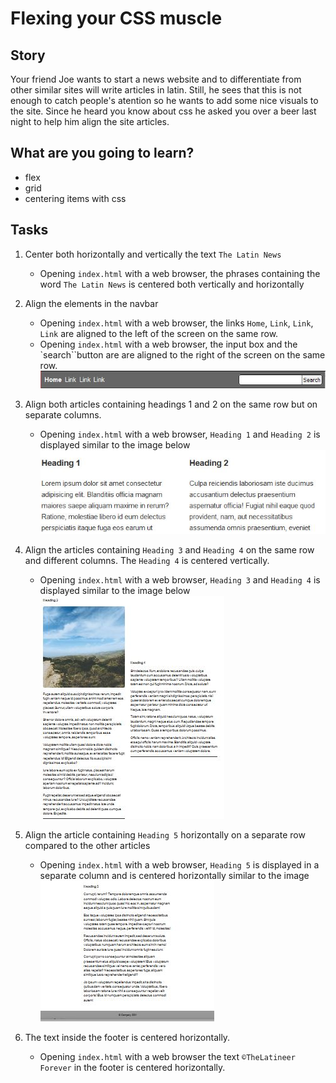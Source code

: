 # Flexing your CSS muscle

## Story

Your friend Joe wants to start a news website and to differentiate from other similar sites will write articles in latin. Still, he sees that this is not enough to catch people's atention so he wants to add some nice visuals to the site. Since he heard you know about css he asked you over a beer last night to help him align the site articles.

## What are you going to learn?

- flex 
- grid
- centering items with css

## Tasks

1. Center both horizontally and vertically the text `The Latin News`
    - Opening `index.html` with a web browser, the phrases containing  the word `The Latin News` is centered both vertically and horizontally

2. Align the elements in the navbar
    - Opening `index.html` with a web browser, the links `Home`, `Link`, `Link`, `Link` are aligned to the left of the screen on the same row.
    - Opening `index.html` with a web browser, the input box and the `search``button are  are aligned to the right of the screen on the same row. ![NavBar alignment](images/navbar-alignment.JPG )

3. Align both articles containing headings 1 and 2 on the same row but on separate columns.
    - Opening `index.html` with a web browser, `Heading 1` and `Heading 2` is displayed similar to the image below ![Heading alignment](images/2-column-alignment.JPG)

4. Align the articles containing `Heading 3` and `Heading 4` on the same row and different columns. The `Heading 4` is centered vertically.
    - Opening `index.html` with a web browser, `Heading 3` and `Heading 4` is displayed similar to the image below ![Heading alignment centered vertical](images/2-column-alignment-with-center-vertical.JPG)

5. Align the article containing `Heading 5` horizontally on a separate row compared to the other articles
    - Opening `index.html` with a web browser, `Heading 5` is displayed in a separate column and is  centered horizontally similar to the image ![Heading alignment centered horizontal](images/2-column-alignment-with-center-horizontal.JPG)

6. The text inside the footer is centered horizontally.
    - Opening `index.html` with a web browser the text `©TheLatineer Forever` in the footer is  centered horizontally.






